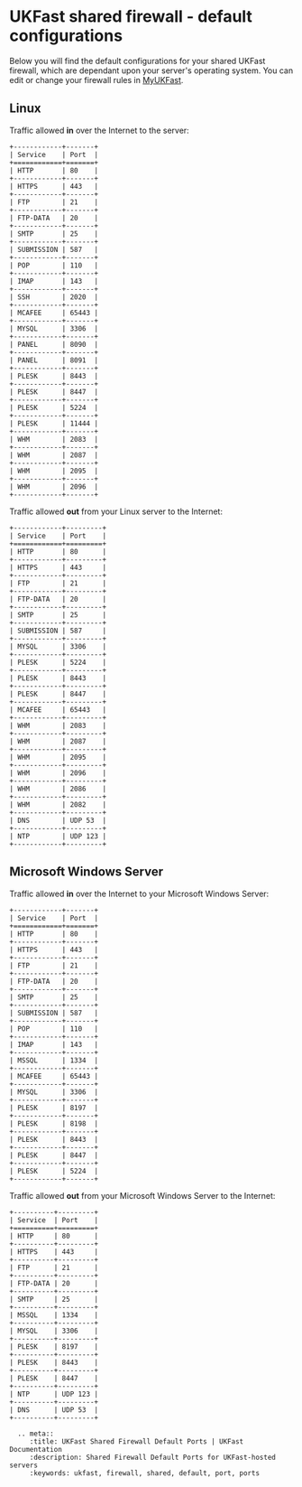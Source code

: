 # UKFast shared firewall - default configurations

Below you will find the default configurations for your shared UKFast firewall, which are dependant upon your server's operating system.  You can edit or change your firewall rules in [MyUKFast](https://my.ukfast.co.uk/server/shared-firewall.php).

## Linux

Traffic allowed **in** over the Internet to the server:

```eval_rst
+------------+-------+
| Service    | Port  |
+============+=======+
| HTTP       | 80    |
+------------+-------+
| HTTPS      | 443   |
+------------+-------+
| FTP        | 21    |
+------------+-------+
| FTP-DATA   | 20    |
+------------+-------+
| SMTP       | 25    |
+------------+-------+
| SUBMISSION | 587   |
+------------+-------+
| POP        | 110   |
+------------+-------+
| IMAP       | 143   |
+------------+-------+
| SSH        | 2020  |
+------------+-------+
| MCAFEE     | 65443 |
+------------+-------+
| MYSQL      | 3306  |
+------------+-------+
| PANEL      | 8090  |
+------------+-------+
| PANEL      | 8091  |
+------------+-------+
| PLESK      | 8443  |
+------------+-------+
| PLESK      | 8447  |
+------------+-------+
| PLESK      | 5224  |
+------------+-------+
| PLESK      | 11444 |
+------------+-------+
| WHM        | 2083  |
+------------+-------+
| WHM        | 2087  |
+------------+-------+
| WHM        | 2095  |
+------------+-------+
| WHM        | 2096  |
+------------+-------+
```

Traffic allowed **out** from your Linux server to the Internet:

```eval_rst
+------------+---------+
| Service    | Port    |
+============+=========+
| HTTP       | 80      |
+------------+---------+
| HTTPS      | 443     |
+------------+---------+
| FTP        | 21      |
+------------+---------+
| FTP-DATA   | 20      |
+------------+---------+
| SMTP       | 25      |
+------------+---------+
| SUBMISSION | 587     |
+------------+---------+
| MYSQL      | 3306    |
+------------+---------+
| PLESK      | 5224    |
+------------+---------+
| PLESK      | 8443    |
+------------+---------+
| PLESK      | 8447    |
+------------+---------+
| MCAFEE     | 65443   |
+------------+---------+
| WHM        | 2083    |
+------------+---------+
| WHM        | 2087    |
+------------+---------+
| WHM        | 2095    |
+------------+---------+
| WHM        | 2096    |
+------------+---------+
| WHM        | 2086    |
+------------+---------+
| WHM        | 2082    |
+------------+---------+
| DNS        | UDP 53  |
+------------+---------+
| NTP        | UDP 123 |
+------------+---------+
```

## Microsoft Windows Server

Traffic allowed **in** over the Internet to your Microsoft Windows Server:

```eval_rst
+------------+-------+
| Service    | Port  |
+============+=======+
| HTTP       | 80    |
+------------+-------+
| HTTPS      | 443   |
+------------+-------+
| FTP        | 21    |
+------------+-------+
| FTP-DATA   | 20    |
+------------+-------+
| SMTP       | 25    |
+------------+-------+
| SUBMISSION | 587   |
+------------+-------+
| POP        | 110   |
+------------+-------+
| IMAP       | 143   |
+------------+-------+
| MSSQL      | 1334  |
+------------+-------+
| MCAFEE     | 65443 |
+------------+-------+
| MYSQL      | 3306  |
+------------+-------+
| PLESK      | 8197  |
+------------+-------+
| PLESK      | 8198  |
+------------+-------+
| PLESK      | 8443  |
+------------+-------+
| PLESK      | 8447  |
+------------+-------+
| PLESK      | 5224  |
+------------+-------+
```

Traffic allowed **out** from your Microsoft Windows Server to the Internet:

```eval_rst
+----------+---------+
| Service  | Port    |
+==========+=========+
| HTTP     | 80      |
+----------+---------+
| HTTPS    | 443     |
+----------+---------+
| FTP      | 21      |
+----------+---------+
| FTP-DATA | 20      |
+----------+---------+
| SMTP     | 25      |
+----------+---------+
| MSSQL    | 1334    |
+----------+---------+
| MYSQL    | 3306    |
+----------+---------+
| PLESK    | 8197    |
+----------+---------+
| PLESK    | 8443    |
+----------+---------+
| PLESK    | 8447    |
+----------+---------+
| NTP      | UDP 123 |
+----------+---------+
| DNS      | UDP 53  |
+----------+---------+
```

```eval_rst
  .. meta::
     :title: UKFast Shared Firewall Default Ports | UKFast Documentation
     :description: Shared Firewall Default Ports for UKFast-hosted servers
     :keywords: ukfast, firewall, shared, default, port, ports
```
